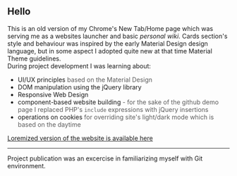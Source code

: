 <h2>Hello</h2>
<p>
    This is an old version of my Chrome's New Tab/Home page which was serving me as a websites </i>launcher</i> and basic <i>personal wiki</i>. Cards section's style and behaviour was inspired by the early Material Design design language, but in some aspect I adopted quite new at that time Material Theme guidelines.
    <br />
    During project development I was learning about:
</p>
<ul>
    <li>UI/UX principles<span style="opacity: .7"> based on the Material Design</span></li>
    <li>DOM manipulation using the jQuery library</li>
    <li>Responsive Web Design</li>
    <li>component-based website building<span style="opacity: .7"> - for the sake of the github demo page I replaced PHP's <code>include</code> expressions with jQuery insertions</li>
    <li>operations on cookies<span style="opacity: .7"> for overriding site's light/dark mode which is based on the daytime</span></li>
</ul>
<a href="https://adrianszostek.github.io/sample-web-design-2019-1/">Loremized version of the website is available here</a>
<hr />
<p>
    Project publication was an excercise in familiarizing myself with Git environment.
</p>